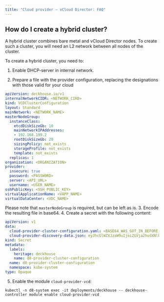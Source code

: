 ```yaml
---
title: "Cloud provider — vCloud Director: FAQ"
---
```


## How do I create a hybrid cluster?

A hybrid cluster combines bare metal and vCloud Director nodes. To create such a cluster, you will need an L2 network between all nodes of the cluster.

To create a hybrid cluster, you need to:

1. Enable DHCP-server in internal network.

2. Prepare a file with the provider configuration, replacing the designations with those valid for your cloud
```yaml
apiVersion: deckhouse.io/v1
internalNetworkCIDR: <NETWORK_CIRD>
kind: VCDClusterConfiguration
layout: Standard
mainNetwork: <NETWORK_NAME>
masterNodeGroup:
  instanceClass:
    etcdDiskSizeGb: 10
    mainNetworkIPAddresses:
    - 192.168.199.2
    rootDiskSizeGb: 20
    sizingPolicy: not_exists
    storageProfile: not_exists
    template: not_exists
  replicas: 1
organization: <ORGANIZATION>
provider:
  insecure: true
  password: <PASSWORD>
  server: <API_URL>
  username: <USER_NAME>
sshPublicKey: <SSH_PUBLIC_KEY>
virtualApplicationName: <VAPP_NAME>
virtualDataCenter: <VDC_NAME>
```
Please note that `masterNodeGroup` is required, but can be left as is.
3. Encode the resulting file in base64.
4. Create a secret with the following content:
```yaml
apiVersion: v1
data:
  cloud-provider-cluster-configuration.yaml: <BASE64_WAS_GOT_IN_BEFORE_STEP> 
  cloud-provider-discovery-data.json: eyJhcGlWZXJzaW9uIjoiZGVja2hvdXNlLmlvL3YxIiwia2luZCI6IlZDRENsb3VkUHJvdmlkZXJEaXNjb3ZlcnlEYXRhIiwiem9uZXMiOlsiZGVmYXVsdCJdfQo=
kind: Secret
metadata:
  labels:
    heritage: deckhouse
    name: d8-provider-cluster-configuration
  name: d8-provider-cluster-configuration
  namespace: kube-system
type: Opaque
```
5. Enable the module `cloud-provider-vcd`:
```shell
kubectl -n d8-system exec -it deployments/deckhouse -- deckhouse-controller module enable cloud-provider-vcd
```
